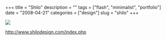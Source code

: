 +++
title = "Shilo"
description = ""
tags = ["flash", "minimalist", "portfolio"]
date = "2008-04-21"
categories = ["design"]
slug = "shilo"
+++


 

  <div id="screens-thumbs" class="clearfix">
    <div class="txt-center" id="design-submission"><a href="http://www.shilodesign.com/index.php"><img id='bluga-thumbnail-1210' class='bluga-thumbnail large' src='/media/bluga/
wt480c90fd40491.jpg'/></a></div>  
  </div>   
<p><a href="http://www.shilodesign.com/index.php">http://www.shilodesign.com/index.php</a></p>





